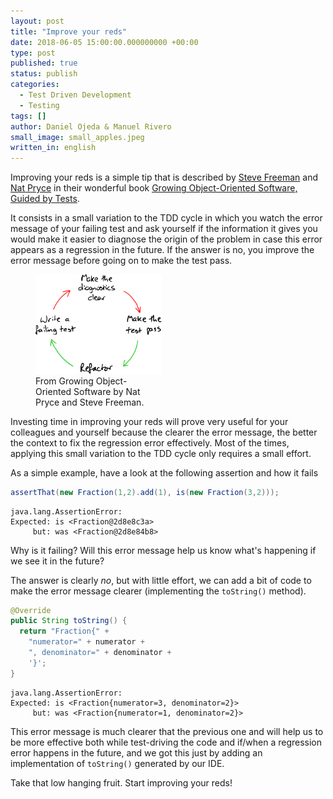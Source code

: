 ```yaml
---
layout: post
title: "Improve your reds"
date: 2018-06-05 15:00:00.000000000 +00:00
type: post
published: true
status: publish
categories:
  - Test Driven Development
  - Testing
tags: []
author: Daniel Ojeda & Manuel Rivero
small_image: small_apples.jpeg
written_in: english
---
```


Improving your reds is a simple tip that is described by [Steve Freeman](http://hol.gandi.ws/) and [Nat Pryce](http://www.natpryce.com/) in their wonderful book [Growing Object-Oriented Software, Guided by Tests](https://www.goodreads.com/book/show/4268826-growing-object-oriented-software-guided-by-tests).

It consists in a small variation to the TDD cycle in which you watch the error message of your failing test and ask yourself if the information it gives you would make it easier to diagnose the origin of the problem in case this error appears as a regression in the future. If the answer is no, you improve the error message before going on to make the test pass.

<figure style="height:40%; width:40%;">
    <img src="/assets/feedback-on-diagnostics.svg" alt="Variation to TDD cycle: feedback on diagnostics"/>
    <figcaption>
      From Growing Object-Oriented Software by Nat Pryce and Steve Freeman.
    </figcaption>
</figure>

Investing time in improving your reds will prove very useful for your colleagues and yourself because the clearer the error message, the better the context to fix the regression error effectively. Most of the times, applying this small variation to the TDD cycle only requires a small effort. 

As a simple example, have a look at the following assertion and how it fails

```java
assertThat(new Fraction(1,2).add(1), is(new Fraction(3,2)));
```

```text
java.lang.AssertionError:
Expected: is <Fraction@2d8e8c3a>
     but: was <Fraction@2d8e84b8>
```

Why is it failing? Will this error message help us know what's happening if we see it in the future? 

The answer is clearly *no*, but with little effort, we can add a bit of code to make the error message clearer (implementing the `toString()` method).

```java
@Override
public String toString() {
  return "Fraction{" +
    "numerator=" + numerator +
    ", denominator=" + denominator +
    '}';
}
```

```text
java.lang.AssertionError:
Expected: is <Fraction{numerator=3, denominator=2}>
     but: was <Fraction{numerator=1, denominator=2}>
```

This error message is much clearer that the previous one and will help us to be more effective both while test-driving the code and if/when a regression error happens in the future, and we got this just by adding an implementation of `toString()` generated by our IDE.

Take that low hanging fruit. Start improving your reds!
